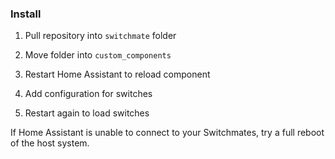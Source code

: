 ### Install

1. Pull repository into `switchmate` folder

2. Move folder into `custom_components`

3. Restart Home Assistant to reload component

4. Add configuration for switches

5. Restart again to load switches

If Home Assistant is unable to connect to your Switchmates, try a full reboot of the host system.

